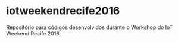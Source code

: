 # iotweekendrecife2016
Repositório para códigos desenvolvidos durante o Workshop do IoT Weekend Recife 2016.
